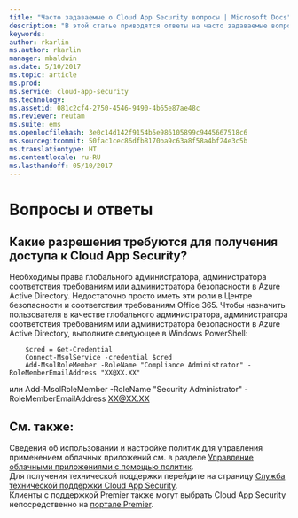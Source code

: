 ```yaml
---
title: "Часто задаваемые о Cloud App Security вопросы | Microsoft Docs"
description: "В этой статье приводятся ответы на часто задаваемые вопросы о Cloud App Security."
keywords: 
author: rkarlin
ms.author: rkarlin
manager: mbaldwin
ms.date: 5/10/2017
ms.topic: article
ms.prod: 
ms.service: cloud-app-security
ms.technology: 
ms.assetid: 081c2cf4-2750-4546-9490-4b65e87ae48c
ms.reviewer: reutam
ms.suite: ems
ms.openlocfilehash: 3e0c14d142f9154b5e986105899c9445667518c6
ms.sourcegitcommit: 50fac1cec86dfb8170ba9c63a8f58a4bf24e3c5b
ms.translationtype: HT
ms.contentlocale: ru-RU
ms.lasthandoff: 05/10/2017
---
```

# <a name="frequently-asked-questions"></a>Вопросы и ответы

## <a name="what-kind-of-permissions-do-i-need-to-have-in-order-to-access-cloud-app-security"></a>Какие разрешения требуются для получения доступа к Cloud App Security?

Необходимы права глобального администратора, администратора соответствия требованиям или администратора безопасности в Azure Active Directory. Недостаточно просто иметь эти роли в Центре безопасности и соответствия требованиям Office 365.
Чтобы назначить пользователя в качестве глобального администратора, администратора соответствия требованиям или администратора безопасности в Azure Active Directory, выполните следующее в Windows PowerShell:

        $cred = Get-Credential
        Connect-MsolService -credential $cred
        Add-MsolRoleMember -RoleName "Compliance Administrator" -RoleMemberEmailAddress "XX@XX.XX"
 или Add-MsolRoleMember -RoleName "Security Administrator" -RoleMemberEmailAddress XX@XX.XX

## <a name="see-also"></a>См. также:  
Сведения об использовании и настройке политик для управления применением облачных приложений см. в разделе [Управление облачными приложениями с помощью политик](control-cloud-apps-with-policies.md).   
Для получения технической поддержки перейдите на страницу [Служба технической поддержки Cloud App Security](http://support.microsoft.com/oas/default.aspx?prid=16031).   
Клиенты с поддержкой Premier также могут выбрать Cloud App Security непосредственно на [портале Premier](https://premier.microsoft.com/).  
